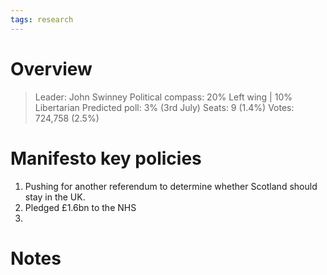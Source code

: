 ```yaml
---
tags: research
---
```

# Overview

> Leader: John Swinney
> Political compass: 20% Left wing | 10% Libertarian
> Predicted poll: 3% (3rd July)
> Seats: 9 (1.4%)
> Votes: 724,758 (2.5%)

# Manifesto key policies

1. Pushing for another referendum to determine whether Scotland should stay in the UK.
2. Pledged £1.6bn to the NHS
3. 

# Notes

